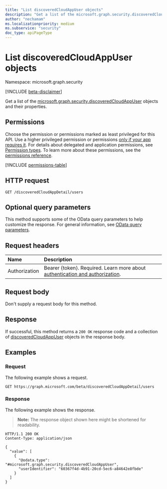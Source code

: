 ```yaml
---
title: "List discoveredCloudAppUser objects"
description: "Get a list of the microsoft.graph.security.discoveredCloudAppUser objects and their properties."
author: "nechamam"
ms.localizationpriority: medium
ms.subservice: "security"
doc_type: apiPageType
---
```


# List discoveredCloudAppUser objects

Namespace: microsoft.graph.security

[!INCLUDE [beta-disclaimer](../../includes/beta-disclaimer.md)]

Get a list of the [microsoft.graph.security.discoveredCloudAppUser](../resources/security-discoveredcloudappuser.md) objects and their properties.

## Permissions

Choose the permission or permissions marked as least privileged for this API. Use a higher privileged permission or permissions [only if your app requires it](/graph/permissions-overview#best-practices-for-using-microsoft-graph-permissions). For details about delegated and application permissions, see [Permission types](/graph/permissions-overview#permission-types). To learn more about these permissions, see the [permissions reference](/graph/permissions-reference).

<!-- {
  "blockType": "permissions",
  "name": "security-discoveredcloudappdetail-list-users-permissions"
}
-->
[!INCLUDE [permissions-table](../includes/permissions/security-discoveredcloudappdetail-list-users-permissions.md)]

## HTTP request

<!-- {
  "blockType": "ignored"
}
-->
``` http
GET /discoveredCloudAppDetail/users
```

## Optional query parameters

This method supports some of the OData query parameters to help customize the response. For general information, see [OData query parameters](/graph/query-parameters).

## Request headers

|Name|Description|
|:---|:---|
|Authorization|Bearer {token}. Required. Learn more about [authentication and authorization](/graph/auth/auth-concepts).|

## Request body

Don't supply a request body for this method.

## Response

If successful, this method returns a `200 OK` response code and a collection of [discoveredCloudAppUser](../resources/security-discoveredcloudappuser.md) objects in the response body.

## Examples

### Request

The following example shows a request.
<!-- {
  "blockType": "request",
  "name": "list_discoveredcloudappuser"
}
-->
``` http
GET https://graph.microsoft.com/beta/discoveredCloudAppDetail/users
```


### Response

The following example shows the response.
>**Note:** The response object shown here might be shortened for readability.
<!-- {
  "blockType": "response",
  "truncated": true,
  "@odata.type": "Collection(microsoft.graph.security.discoveredCloudAppUser)"
}
-->
``` http
HTTP/1.1 200 OK
Content-Type: application/json

{
  "value": [
    {
      "@odata.type": "#microsoft.graph.security.discoveredCloudAppUser",
      "userIdentifier": "60367f4d-4b91-20cd-5ec6-a84642e8fbde"
    }
  ]
}
```

